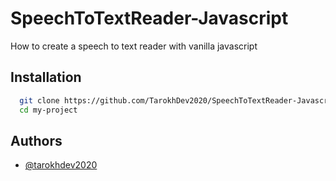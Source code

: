 # SpeechToTextReader-Javascript

How to create a speech to text reader with vanilla javascript


## Installation

```bash
  git clone https://github.com/TarokhDev2020/SpeechToTextReader-Javascript.git
  cd my-project
```

## Authors

- [@tarokhdev2020](https://www.github.com/TarokhDev2020)
